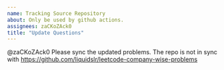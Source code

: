 ```yaml
---
name: Tracking Source Repository
about: Only be used by github actions.
assignees: zaCKoZAck0
title: "Update Questions"
---
```


@zaCKoZAck0 Please sync the updated problems.
The repo is not in sync with https://github.com/liquidslr/leetcode-company-wise-problems
